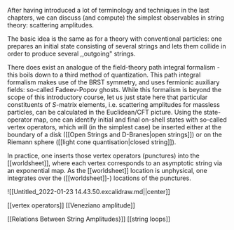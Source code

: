 After having introduced a lot of terminology and techniques in the last chapters, we can discuss (and compute) the simplest observables in string theory: scattering amplitudes.

The basic idea is the same as for a theory with conventional particles: one prepares an initial state consisting of several strings and lets them collide in order to produce several ,,outgoing" strings.

There does exist an analogue of the field-theory path integral formalism - this boils down to a third method of quantization. This path integral formalism makes use of the BRST symmetry, and uses fermionic auxiliary fields: so-called Fadeev-Popov ghosts. While this formalism is beyond the scope of this introductory course, let us just state here that particular constituents of $S$-matrix elements, i.e. scattering amplitudes for massless particles, can be calculated in the Euclidean/CFT picture. Using the state-operator map, one can identify initial and final on-shell states with so-called vertex operators, which will (in the simplest case) be inserted either at the boundary of a disk ([[Open Strings and D-Branes|open strings]]) or on the Riemann sphere ([[light cone quantisation|closed string]]).

In practice, one inserts those vertex operators (punctures) into the [[worldsheet]], where each vertex corresponds to an asymptotic string via an exponential map. As the [[worldsheet]] location is unphysical, one integrates over the ([[worldsheet]]-) locations of the punctures.

![[Untitled_2022-01-23 14.43.50.excalidraw.md||center]]



[[vertex operators]]
[[Veneziano amplitude]]

[[Relations Between String Amplitudes}]]
[[string loops]]